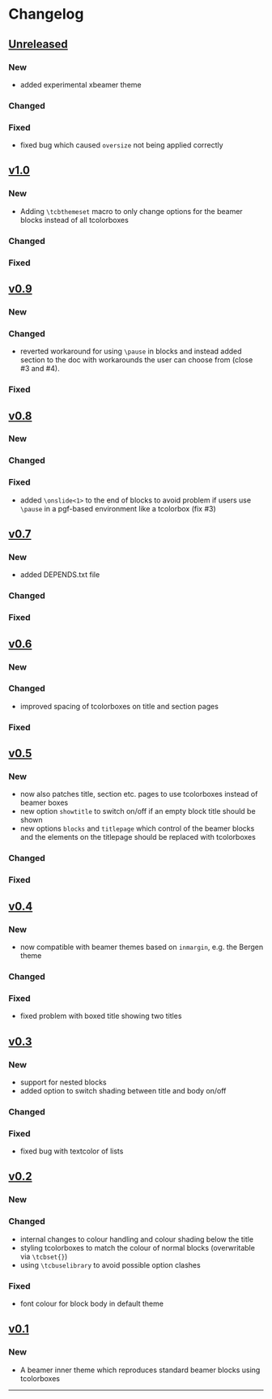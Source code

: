 # Changelog

## [Unreleased]

### New

- added experimental xbeamer theme

### Changed

### Fixed

- fixed bug which caused `oversize` not being applied correctly


## [v1.0]

### New

- Adding `\tcbthemeset` macro to only change options for the beamer blocks instead of all tcolorboxes

### Changed

### Fixed


## [v0.9]

### New

### Changed

- reverted workaround for using `\pause` in blocks and instead added section to the doc with workarounds the user can choose from (close #3 and #4). 

### Fixed

## [v0.8]

### New

### Changed

### Fixed

- added `\onslide<1>` to the end of blocks to avoid problem if users use `\pause` in a pgf-based environment like a tcolorbox (fix #3)

## [v0.7]

### New

- added DEPENDS.txt file

### Changed

### Fixed

## [v0.6]

### New

### Changed

- improved spacing of tcolorboxes on title and section pages

### Fixed

## [v0.5]

### New

- now also patches title, section etc. pages to use tcolorboxes instead of beamer boxes
- new option `showtitle` to switch on/off if an empty block title should be shown
- new options `blocks` and `titlepage` which control of the beamer blocks and the elements on the titlepage should be replaced with tcolorboxes

### Changed

### Fixed

## [v0.4]

### New

- now compatible with beamer themes based on `inmargin`, e.g. the Bergen theme

### Changed

### Fixed

- fixed problem with boxed title showing two titles

## [v0.3]

### New

- support for nested blocks
- added option to switch shading between title and body on/off

### Changed

### Fixed

- fixed bug with textcolor of lists

## [v0.2]

### New

### Changed

- internal changes to colour handling and colour shading below the title
- styling tcolorboxes to match the colour of normal blocks (overwritable via `\tcbset{}`)
- using `\tcbuselibrary` to avoid possible option clashes

### Fixed

- font colour for block body in default theme

## [v0.1]

### New

- A beamer inner theme which reproduces standard beamer blocks using tcolorboxes

------

[Unreleased]: https://github.com/samcarter/beamertheme-tcolorbox/compare/v1.0...HEAD
[v1.0]: https://github.com/samcarter/beamertheme-tcolorbox/compare/v0.9...v1.0
[v0.9]: https://github.com/samcarter/beamertheme-tcolorbox/compare/v0.8...v0.9
[v0.8]: https://github.com/samcarter/beamertheme-tcolorbox/compare/v0.7...v0.8
[v0.7]: https://github.com/samcarter/beamertheme-tcolorbox/compare/v0.6...v0.7
[v0.6]: https://github.com/samcarter/beamertheme-tcolorbox/compare/v0.5...v0.6
[v0.5]: https://github.com/samcarter/beamertheme-tcolorbox/compare/v0.4...v0.5
[v0.4]: https://github.com/samcarter/beamertheme-tcolorbox/compare/v0.3...v0.4
[v0.3]: https://github.com/samcarter/beamertheme-tcolorbox/compare/v0.2...v0.3
[v0.2]: https://github.com/samcarter/beamertheme-tcolorbox/compare/v0.1...v0.2
[v0.1]: https://github.com/samcarter/beamertheme-tcolorbox/compare/v0.0...v0.1
